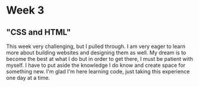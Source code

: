 # Week 3
## "CSS and HTML"

This week very challenging, but I pulled through. I am very eager to learn more about building websites and designing them as well. My dream is to become the best at what I do but in order to get there, I must be patient with myself. I have to put aside the knowledge I do know and create space for something new. I'm glad I'm here learning code, just taking this experience one day at a time. 